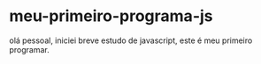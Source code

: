 # meu-primeiro-programa-js
olá pessoal, iniciei breve estudo de javascript, este é meu primeiro programar. 
